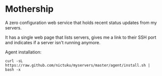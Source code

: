 Mothership
=========

A zero configuration web service that holds recent status updates from my servers.

It has a single web page that lists servers, gives me a link to their SSH port and indicates if a server isn't running anymore.

Agent installation:

```
curl -sL https://raw.github.com/nictuku/myservers/master/agent/install.sh | bash -x
```
